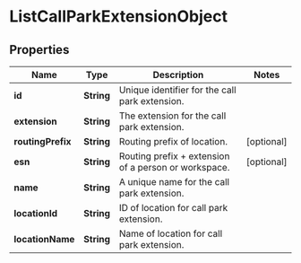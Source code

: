 

# ListCallParkExtensionObject


## Properties

| Name | Type | Description | Notes |
|------------ | ------------- | ------------- | -------------|
|**id** | **String** | Unique identifier for the call park extension. |  |
|**extension** | **String** | The extension for the call park extension. |  |
|**routingPrefix** | **String** | Routing prefix of location. |  [optional] |
|**esn** | **String** | Routing prefix + extension of a person or workspace. |  [optional] |
|**name** | **String** | A unique name for the call park extension. |  |
|**locationId** | **String** | ID of location for call park extension. |  |
|**locationName** | **String** | Name of location for call park extension. |  |



